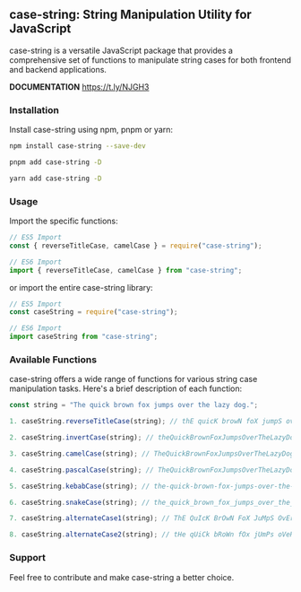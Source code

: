 ## case-string: String Manipulation Utility for JavaScript

case-string is a versatile JavaScript package that provides a comprehensive set of functions to manipulate string cases for both frontend and backend applications.

**DOCUMENTATION** https://t.ly/NJGH3

### Installation

Install case-string using npm, pnpm or yarn:

```bash
npm install case-string --save-dev
```

```bash
pnpm add case-string -D
```

```bash
yarn add case-string -D
```

### Usage

Import the specific functions:

```javascript
// ES5 Import
const { reverseTitleCase, camelCase } = require("case-string");

// ES6 Import
import { reverseTitleCase, camelCase } from "case-string";
```

or import the entire case-string library:

```javascript
// ES5 Import
const caseString = require("case-string");

// ES6 Import
import caseString from "case-string";
```

### Available Functions

case-string offers a wide range of functions for various string case manipulation tasks. Here's a brief description of each function:

```javascript
const string = "The quick brown fox jumps over the lazy dog.";

1. caseString.reverseTitleCase(string); // thE quicK browN foX jumpS oveR thE lazY dog.

2. caseString.invertCase(string); // theQuickBrownFoxJumpsOverTheLazyDog.

3. caseString.camelCase(string); // TheQuickBrownFoxJumpsOverTheLazyDog

4. caseString.pascalCase(string); // TheQuickBrownFoxJumpsOverTheLazyDog

5. caseString.kebabCase(string); // the-quick-brown-fox-jumps-over-the-lazy-dog.

6. caseString.snakeCase(string); // the_quick_brown_fox_jumps_over_the_lazy_dog.

7. caseString.alternateCase1(string); // ThE QuIcK BrOwN FoX JuMpS OvEr tHe lAzY DoG.

8. caseString.alternateCase2(string); // tHe qUiCk bRoWn fOx jUmPs oVeR ThE LaZy dOg.
```

### Support

Feel free to contribute and make case-string a better choice.
